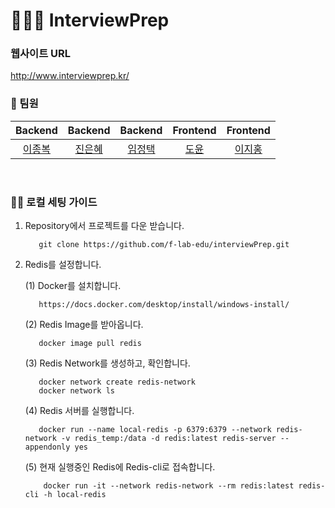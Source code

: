 # 🧑🏻‍💻 InterviewPrep

### 웹사이트 URL
http://www.interviewprep.kr/

### 👥  팀원
|                                         Backend                                          |                                         Backend                                          |                                         Backend                                          |                                       Frontend                                        |                                        Frontend                                         |
| :--------------------------------------------------------------------------------------: | :--------------------------------------------------------------------------------------: | :--------------------------------------------------------------------------------------: | :-----------------------------------------------------------------------------------: | :-------------------------------------------------------------------------------------: | 
| [이종복](https://github.com/LeeJongbokz) | [진은혜](https://github.com/Jineh) | [임정택](https://github.com/wjdxor) | [도윤](https://github.com/N3theri9N) | [이지홍](https://github.com/lee-ji-hong) |
<br>

### 🧚‍♀️ 로컬 세팅 가이드
1) Repository에서 프로젝트를 다운 받습니다.
   ```
      git clone https://github.com/f-lab-edu/interviewPrep.git
   ```



3) Redis를 설정합니다.    

   (1) Docker를 설치합니다. 
   ```
      https://docs.docker.com/desktop/install/windows-install/
   ```
   (2) Redis Image를 받아옵니다.
   ```
      docker image pull redis
   ```
   (3) Redis Network를 생성하고, 확인합니다.  
   ```
      docker network create redis-network
      docker network ls  
   ```
   (4) Redis 서버를 실행합니다. 
   ```
      docker run --name local-redis -p 6379:6379 --network redis-network -v redis_temp:/data -d redis:latest redis-server --appendonly yes
   ```
   (5) 현재 실행중인 Redis에 Redis-cli로 접속합니다.
   ```
       docker run -it --network redis-network --rm redis:latest redis-cli -h local-redis
   ```
